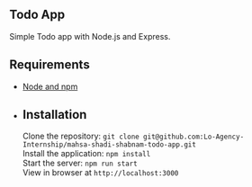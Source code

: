 ## Todo App

Simple Todo app with Node.js and Express.
## Requirements
- [Node and npm](http://nodejs.org)
- ## Installation
  Clone the repository: `git clone git@github.com:Lo-Agency-Internship/mahsa-shadi-shabnam-todo-app.git`<br />Install the application: `npm install`<br />Start the server: `npm run start`<br /> View in browser at `http://localhost:3000`
